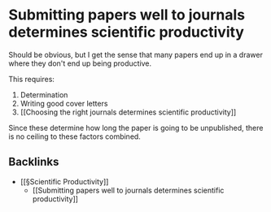 # Submitting papers well to journals determines scientific productivity
Should be obvious, but I get the sense that many papers end up in a drawer where they don't end up being productive.

This requires:
1. Determination
2. Writing good cover letters
3. [[Choosing the right journals determines scientific productivity]]

Since these determine how long the paper is going to be unpublished, there is no ceiling to these factors combined.

## Backlinks
* [[§Scientific Productivity]]
	* [[Submitting papers well to journals determines scientific productivity]]

<!-- #service -->

<!-- {BearID:AA76283D-A7B9-4D79-B154-5C94D0308367-15756-0000130BF6C6760C} -->
